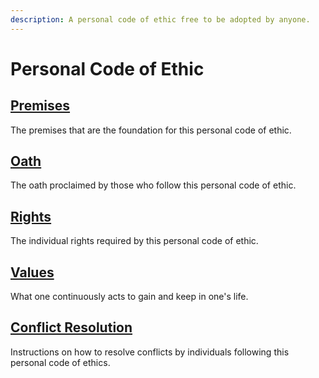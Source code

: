 ```yaml
---
description: A personal code of ethic free to be adopted by anyone.
---
```


# Personal Code of Ethic

## [Premises](premises.md)

The premises that are the foundation for this personal code of ethic.

## [Oath](oath.md)

The oath proclaimed by those who follow this personal code of ethic.

## [Rights](rights.md)

The individual rights required by this personal code of ethic.

## [Values](./#undefined)

What one continuously acts to gain and keep in one's life.

## [Conflict Resolution](conflict-resolution.md)

Instructions on how to resolve conflicts by individuals following this personal code of ethics.
